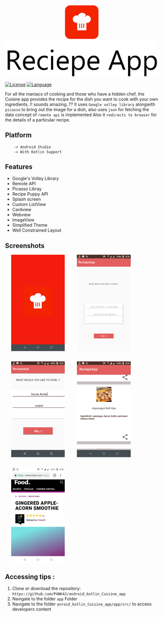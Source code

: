 <p align="center"><img height="110px" width="110px" src="./branding/other/logo.png" alt="Reciepe App"/><img  src="./branding/other/text.png" alt="Reciepe App"/></p>



[![License](https://img.shields.io/badge/License-MIT-green)](https://github.com/yashgoyal2802/ReciepeApp/blob/master/LICENSE)
[![Language](https://img.shields.io/badge/Kotlin-100.0%25-success)](https://kotlinlang.org/)


For all the maniacs of cooking and those who have a hidden chef, the Cuisine app provides the recipe for the dish you want to cook with your own ingredients..!!
sounds amazing..??
It uses `Google volley library` alongwith `picasso` to bring out the image for a dish, also uses `json` for fetching the data
concept of `remote api` is implemented
Also it `redirects to browser` for the details of a particular recipe.

## Platform
        -> Android Studio
        -> With Kotlin Support

## Features

* Google's Volley Library
* Remote API
* Picasso Libray
* Recipe Puppy API
* Splash screen
* Custom ListView
* Cardview
* Webview
* ImageView
* Simplified Theme
* Well Constrained Layout


## Screenshots

<div style="display:flex;">
<img alt="App image" src="./branding/screenshots/Group_4.png" width="35%" hspace="20">
<img alt="App image" src="./branding/screenshots/Group_5.png" width="35%" hspace="20">
</div>
<br/>
<br/>
<div style="display:flex;">
<img alt="App image" src="./branding/screenshots/Group_1.png" width="35%" hspace="20">
<img alt="App image" src="./branding/screenshots/Group_2.png" width=35%" hspace="20">
</div>
<br/>
<br/>
<div>
<img alt="App image" src="./branding/screenshots/Group_3.png" width="35%" hspace="20">
</div>

## Accessing tips :

1. Clone or download the repository: `https://github.com/P4NK4J/android_kotlin_Cuisine_app`
2. Navigate to the folder `app` Folder
3. Navigate to the folder `anroid_kotlin_Cuisine_app/app/src/` to access developers content
